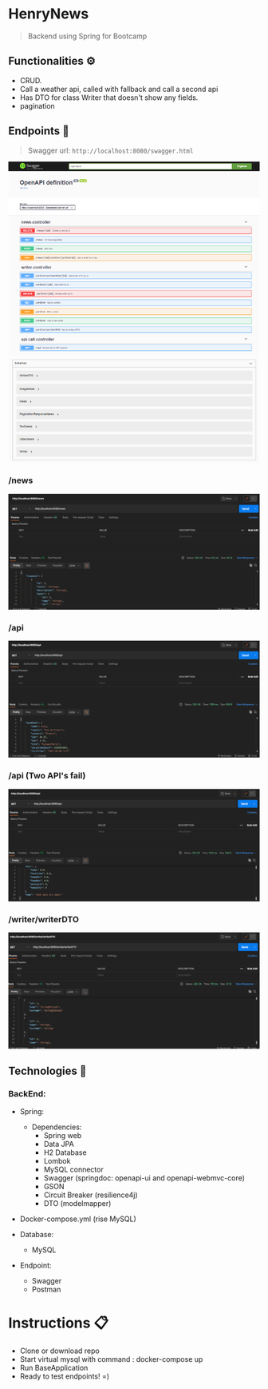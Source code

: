 # HenryNews
> Backend using Spring for Bootcamp


## Functionalities <g-emoji class="g-emoji" alias="gear" fallback-src="https://github.githubassets.com/images/icons/emoji/unicode/2699.png">⚙️</g-emoji>


- CRUD.
- Call a weather api, called with fallback and call a second api
- Has DTO for class Writer that doesn't show any fields.
- pagination

## Endpoints <g-emoji class="g-emoji" alias="pushpin" fallback-src="https://github.githubassets.com/images/icons/emoji/unicode/1f4cc.png">📌</g-emoji>
> Swagger url: `http://localhost:8080/swagger.html`

![swagger1](swagger1.PNG)
![swagger2](swagger2.PNG)

### /news

![postman1](postman1.PNG)

### /api

![postman2](postman2.PNG)

### /api (Two API's fail)

![postman4](postman4.PNG)


### /writer/writerDTO

![postman5](postman5.PNG)

## Technologies <g-emoji class="g-emoji" alias="toolbox" fallback-src="https://github.githubassets.com/images/icons/emoji/unicode/1f9f0.png">🧰</g-emoji>

### BackEnd:

- Spring:
    - Dependencies:
        - Spring web
        - Data JPA
        - H2 Database
        - Lombok
        - MySQL connector
        - Swagger (springdoc: openapi-ui and openapi-webmvc-core)
        - GSON
        - Circuit Breaker (resilience4j)
        - DTO (modelmapper)
    
- Docker-compose.yml (rise MySQL)
- Database:
    - MySQL
    
- Endpoint:
    - Swagger
    - Postman

# Instructions <g-emoji class="g-emoji" alias="clipboard" fallback-src="https://github.githubassets.com/images/icons/emoji/unicode/1f4cb.png">📋</g-emoji>
- Clone or download repo
- Start virtual mysql with command : docker-compose up
- Run BaseApplication
- Ready to test endpoints! =)


